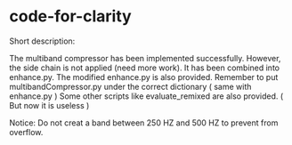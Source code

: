 # code-for-clarity
Short description:

The multiband compressor has been implemented successfully. However, the side chain is not applied (need more work). 
It has been combined into enhance.py. The modified enhance.py is also provided. 
Remember to put multibandCompressor.py under the correct dictionary ( same with enhance.py )
Some other scripts like evaluate_remixed are also provided. ( But now it is useless ) 

Notice:
Do not creat a band between 250 HZ and 500 HZ to prevent from overflow. 
